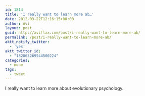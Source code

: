 ```yaml
---
id: 1814
title: 'I really want to learn more ab…'
date: 2012-03-22T12:16:15+00:00
author: Avi
layout: post
guid: http://aviflax.com/post/i-really-want-to-learn-more-ab/
permalink: /post/i-really-want-to-learn-more-ab/
aktt_notify_twitter:
  - 'yes'
aktt_twitter_id:
  - "182863269944500224"
categories:
  - none
tags:
  - tweet
---
```

I really want to learn more about evolutionary psychology.
